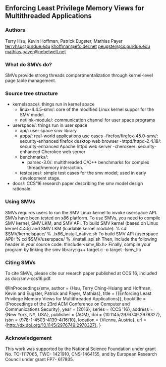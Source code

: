 Enforcing Least Privilege Memory Views for Multithreaded Applications
---------------------------------------------------------------------

### Authors ### 
Terry Hsu, Kevin Hoffman, Patrick Eugster, Mathias Payer
<terryhsu@purdue.edu>
<khoffman@efolder.net>
<peugster@cs.purdue.edu>
<mathias.payer@nebelwelt.net>

### What do SMVs do? ###
SMVs provide strong threads compartmentalization through kernel-level page table management.

### Source tree structure ###
- kernelspace/: things run in kernel space      
    - linux-4.4.5-smv/: core of the modified Linux kernel suppor for the SMV model.       
    - netlink-module/: communication channel for user space programs
- userspace/: things run in user space         
    - api/: user space smv library
    - apps/: real-world applications use cases
        -firefox/firefox-45.0-smv/: security-enhanced firefox desktop web browser
        -httpd/httpd-2.4.18/: security-enhanced Apache httpd web server
        -cherokee/: security-enhanced Cherokee web server        
    - benchmarks/: 
        - parsec-3.0/: multithreaded C/C++ benchmarks for complex thread/memory interaction.
    - testcases/: simple test cases for the smv model; used in early development stage.        
- docs/: CCS'16 research paper describing the smv model design rationale.

### Using SMVs ###  
SMVs requires users to run the SMV Linux kernel to invoke userspace API. SMVs have been tested on x86 platform.
To use SMVs, you need to compile SMV kernel, SMV LKM, and SMV API.
    To build SMV kernel (based on Linux kernel 4.4.5) and SMV LKM (loadable kernel module):
        % cd $SMV/kernelspace/
        % ./x86_install_native.sh
    To build SMV API (userspace API):
        % cd $SMV/userspace/
        % ./install_api.sh
Then, include the following header in your source code:
    #include <smv_lib.h>
Finally, compile your program by linking the smv library:
    g++ target.c -o target -lsmv_lib

### Citing SMVs ###       
To cite SMVs, please cite our reearch paper published at CCS'16, included as doc/smv-ccs16.pdf.

@InProceedings{smv,
    author    = {Hsu, Terry Ching-Hsiang and Hoffman, Kevin and Eugster, Patrick and Payer, Mathias},
    title     = {{Enforcing Least Privilege Memory Views for Multithreaded Applications}},
    booktitle = {Proceedings of the 23rd ACM Conference on Computer and Communications Security},
    year      = {2016},
    series    = {CCS '16},
    address   = {New York, NY, USA},
    publisher = {ACM},
    doi       = {10.1145/2976749.2978327},
    isbn      = {978-1-4503-4139-4/16/10},
    location  = {Vienna, Austria},
    url       = {http://dx.doi.org/10.1145/2976749.2978327},
}

### Acknowledgement ###
This work was supported by the National Science Foundation under grant No. TC-1117065, TWC- 1421910, CNS-1464155, 
and by European Research Council under grant FP7- 617805.

